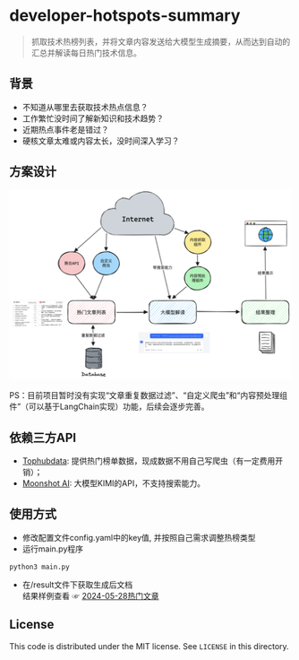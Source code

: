 # developer-hotspots-summary
> 抓取技术热榜列表，并将文章内容发送给大模型生成摘要，从而达到自动的汇总并解读每日热门技术信息。

## 背景
- 不知道从哪里去获取技术热点信息？
- 工作繁忙没时间了解新知识和技术趋势？
- 近期热点事件老是错过？
- 硬核文章太难或内容太长，没时间深入学习？

## 方案设计 
![方案设计](./picture/image.png)

PS：目前项目暂时没有实现“文章重复数据过滤”、“自定义爬虫”和“内容预处理组件”（可以基于LangChain实现）功能，后续会逐步完善。

## 依赖三方API
- [Tophubdata](https://www.tophubdata.com/): 提供热门榜单数据，现成数据不用自己写爬虫（有一定费用开销）；
- [Moonshot AI](https://platform.moonshot.cn/): 大模型KIMI的API，不支持搜索能力。

## 使用方式
- 修改配置文件config.yaml中的key值, 并按照自己需求调整热榜类型
- 运行main.py程序
```
python3 main.py
```
- 在/result文件下获取生成后文档    
结果样例查看 ☞ [2024-05-28热门文章](./result/2024-05-28热门文章.md)

License
---

This code is distributed under the MIT license. See `LICENSE` in this directory.